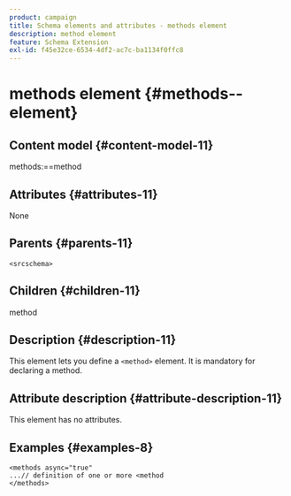 ```yaml
---
product: campaign
title: Schema elements and attributes - methods element
description: method element
feature: Schema Extension
exl-id: f45e32ce-6534-4df2-ac7c-ba1134f0ffc8
---
```

# methods element {#methods--element}


## Content model {#content-model-11}

methods:==method

## Attributes {#attributes-11}

None

## Parents {#parents-11}

`<srcschema>`

## Children {#children-11}

method

## Description {#description-11}

This element lets you define a `<method>`  element. It is mandatory for declaring a method.

## Attribute description {#attribute-description-11}

This element has no attributes.

## Examples {#examples-8}

```
<methods async="true"
...// definition of one or more <method
</methods>
```
